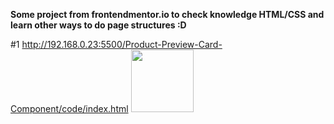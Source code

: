 <strong>Some project from frontendmentor.io to check knowledge HTML/CSS and learn other ways to do page structures :D</strong>

#1 http://192.168.0.23:5500/Product-Preview-Card-Component/code/index.html
<img src="C:\Users\Oskar Kuchta\DesktopProduct-Preview-Card-Component" width="100" height="100">
